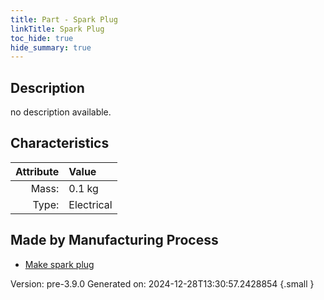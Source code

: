 ```yaml
---
title: Part - Spark Plug
linkTitle: Spark Plug
toc_hide: true
hide_summary: true
---
```


## Description
no description available.

## Characteristics

| Attribute      | Value |
|--------:|:------|
|Mass:|0.1 kg|
|Type:|Electrical|

## Made by Manufacturing Process

- [Make spark plug](/docs/definitions/process/make-spark-plug)



Version: pre-3.9.0 Generated on: 2024-12-28T13:30:57.2428854
{.small }

